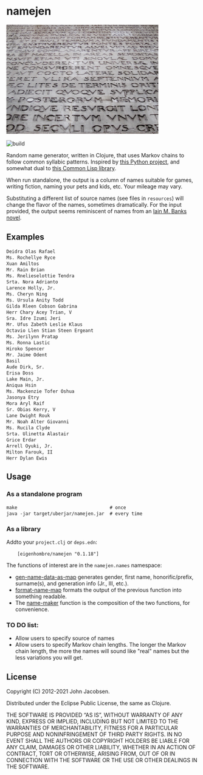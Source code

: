 # namejen

<img src="/quoque.jpg" width="400">

![build](https://github.com/eigenhombre/namejen/actions/workflows/build.yml/badge.svg)

Random name generator, written in Clojure, that uses Markov chains to
follow common syllabic patterns.  Inspired by [this Python project](http://www.roguebasin.com/index.php?title=Markov_chains_name_generator_in_Python), and somewhat dual to [this Common Lisp library](https://github.com/eigenhombre/nominal).

When run standalone, the output is a column of names suitable for
games, writing fiction, naming your pets and kids, etc.  Your mileage
may vary.

Substituting a different list of source names (see files in `resources`)
will change the flavor of the names, sometimes dramatically.  For the
input provided, the output seems reminiscent of names from an
[Iain M. Banks novel](http://en.wikipedia.org/wiki/Iain_Banks).

## Examples

    Deidra Olas Rafael
    Ms. Rochellye Ryce
    Xuan Amiltos
    Mr. Rain Brian
    Ms. Rnelieselottie Tendra
    Srta. Nora Adrianto
    Larence Holly, Jr.
    Ms. Cheryn Ning
    Ms. Ursula Anity Todd
    Gilda Rleen Cobson Gabrina
    Herr Chary Acey Trian, V
    Sra. Idre Izumi Jeri
    Mr. Ufus Zabeth Leslie Klaus
    Octavio Llen Stian Steen Ergeant
    Ms. Jerilynn Pratap
    Ms. Ronna Lastic
    Hiroko Spencer
    Mr. Jaime Odent
    Basil
    Aude Dirk, Sr.
    Erisa Doss
    Lake Main, Jr.
    Aniqua Hsin
    Ms. Mackenzie Tofer Oshua
    Jasonya Etry
    Mora Aryl Raif
    Sr. Obias Kerry, V
    Lane Dwight Rouk
    Mr. Noah Alter Giovanni
    Ms. Rucila Clyde
    Srta. Ulinetta Alastair
    Grice Erdar
    Arrell Oyuki, Jr.
    Milton Farouk, II
    Herr Dylan Ewis

## Usage

### As a standalone program

    make                                  # once
    java -jar target/uberjar/namejen.jar  # every time

### As a library

Addto your `project.clj` or `deps.edn`:

```
    [eigenhombre/namejen "0.1.18"]
```

The functions of interest are in the `namejen.names` namespace:

- [gen-name-data-as-map](https://github.com/eigenhombre/namejen/blob/master/src/namejen/names.clj#L49) generates gender, first name,
  honorific/prefix, surname(s), and generation info (Jr., III, etc.).
- [format-name-map](https://github.com/eigenhombre/namejen/blob/master/src/namejen/names.clj#L70) formats the output of the previous function into
  something readable.
- The [name-maker](https://github.com/eigenhombre/namejen/blob/master/src/namejen/names.clj#L70) function is the composition of the two functions,
  for convenience.

### TO DO list:
- Allow users to specify source of names
- Allow users to specify Markov chain lengths. The longer the Markov
  chain length, the more the names will sound like "real" names but
  the less variations you will get.

## License

Copyright (C) 2012-2021 John Jacobsen.

Distributed under the Eclipse Public License, the same as Clojure.

THE SOFTWARE IS PROVIDED “AS IS”, WITHOUT WARRANTY OF ANY KIND,
EXPRESS OR IMPLIED, INCLUDING BUT NOT LIMITED TO THE WARRANTIES OF
MERCHANTABILITY, FITNESS FOR A PARTICULAR PURPOSE AND NONINFRINGEMENT
OF THIRD PARTY RIGHTS. IN NO EVENT SHALL THE AUTHORS OR COPYRIGHT
HOLDERS BE LIABLE FOR ANY CLAIM, DAMAGES OR OTHER LIABILITY, WHETHER
IN AN ACTION OF CONTRACT, TORT OR OTHERWISE, ARISING FROM, OUT OF OR
IN CONNECTION WITH THE SOFTWARE OR THE USE OR OTHER DEALINGS IN THE
SOFTWARE.
